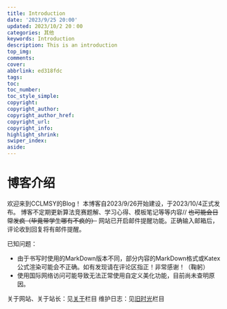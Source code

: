 ```yaml
---
title: Introduction
date: '2023/9/25 20:00'
updated: 2023/10/2 20：00
categories: 其他
keywords: Introduction
description: This is an introduction
top_img: 
comments: 
cover: 
abbrlink: ed318fdc
tags:
toc:
toc_number:
toc_style_simple:
copyright:
copyright_author:
copyright_author_href:
copyright_url:
copyright_info:
highlight_shrink:
swiper_index: 
aside:
---
```


# 博客介绍

欢迎来到CCLMSY的Blog！
本博客自2023/9/26开始建设，于2023/10/4正式发布。
博客不定期更新算法竞赛题解、学习心得、模板笔记等等内容//
~~也可能会日常发疯（毕竟带学生哪有不疯的）~~
网站已开启邮件提醒功能。正确输入邮箱后，评论收到回复将有邮件提醒。

已知问题：
- 由于书写时使用的MarkDown版本不同，部分内容的MarkDown格式或Katex公式渲染可能会不正确。如有发现请在评论区指正！非常感谢！（鞠躬）
- 使用国际网络访问可能导致无法正常使用自定义美化功能，目前尚未查明原因。

关于网站、关于站长：见[关于](/about)栏目
维护日志：见[旧时光](/site/time)栏目
